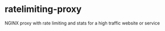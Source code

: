 # ratelimiting-proxy
NGINX proxy with rate limiting and stats for a high traffic website or service
